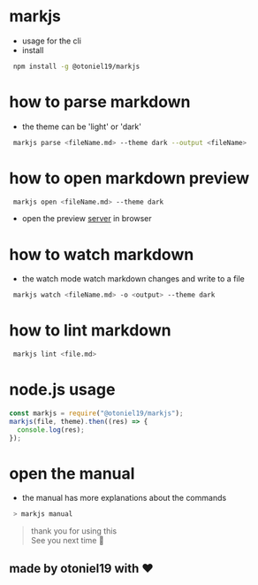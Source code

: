 # markjs

- usage for the cli
- install

```sh
 npm install -g @otoniel19/markjs
```

# how to parse markdown

- the theme can be 'light' or 'dark'

```sh
 markjs parse <fileName.md> --theme dark --output <fileName>
```

# how to open markdown preview

```sh
 markjs open <fileName.md> --theme dark
```

- open the preview [server](http://localhost:5000) in browser

# how to watch markdown

- the watch mode watch markdown changes and write to a file

```sh
 markjs watch <fileName.md> -o <output> --theme dark
```

# how to lint markdown

```sh
 markjs lint <file.md>
```

# node.js usage

```js
const markjs = require("@otoniel19/markjs");
markjs(file, theme).then((res) => {
  console.log(res);
});
```

# open the manual

- the manual has more explanations about the commands

```sh
 > markjs manual
```

> thank you for using this
> <br> See you next time **:wave:**

## made by otoniel19 with **:hearts:**
